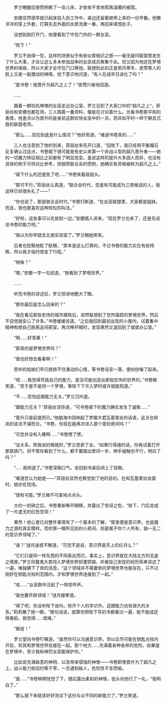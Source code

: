 　　罗兰睡醒后按惯例赖了一会儿床，才依依不舍地爬离温暖的被窝。

　　安娜显然很早就已起床投入到工作中，桌边还留着她带上来的一份早餐。他懒洋洋的穿上外套，打算先去外面的水房洗漱一番，再回来填饱肚子。

　　没想到刚打开门，他便看到了守在门外的一群女巫。

　　“陛下！”

　　罗兰不由得一怔，这样的场景似乎有些似曾相识之感——毫无疑问联盟里发生了什么大事，才会让这么多未参加战争的女巫成员聚集于此。但又因为他还在梦境世界的缘故，所以大家才会守在门口等他。联想到此刻正是邪月寒冬，夜莺等人的脸上又是一副激动的神情，他下意识地问道，“有人在成年日进化了吗？”

　　“是书卷！她晋升为超凡之上了！”夜莺兴奋地回道。

　　……

　　跟着一群叽叽喳喳的女巫走近办公室，罗兰见到了大家口中的“超凡之上”，菲丽丝和安娜也都在场，三人围着一叠资料，像是在讨论着什么。光看书卷那平和的表情，他差点以为晋升的是身前这群欢快女巫中的一员，而非如平时一样宁静且沉稳的联盟老师。

　　“那么……现在到底是什么情况？”他好奇道，“难道书卷真的……”

　　三人也注意到了他的到来，菲丽丝率先开口道，“回陛下，我已经用平衡魔石反复确认过这点，书卷阁下很可能是有史以来第一个非战斗型的超凡晋升者——她的一切魔力特征相比之前都有了明显改变。虽说这样的提升大多因人而异，也没有具体的例子可供对比参考，但按照联合会的惯例，她确实有资格被称为超凡之上。”

　　“阁下什么的还是免了吧……”书卷笑着摇摇头。

　　“那可不行，”菲丽丝认真道，“联合会时代，您是有可能成为三席候选的人，我这样已经很失礼了——”

　　“你也说了，那是联合会时代，”书卷打断道，“在女巫联盟里，大家都是姐妹。而且，我也更喜欢这种轻松的叫法。”

　　“好啦，这些事可以先放到一边，”安娜插入进来，“现在罗兰也来了，还是先谈谈书卷的能力吧。”

　　“我以为你早就去北坡实验室了。”罗兰朝她笑笑。

　　后者也狡黠地眨了眨眼，“原本是这么打算的，不过书卷的能力实在有些特殊，所以我才临时改变了行程。”

　　“特殊？”

　　“嗯，”安娜一字一句说道，“她看到了梦境世界。”

　　……

　　听完书卷的讲述后，罗兰惊讶地瞪大了眼。

　　“那你最后是怎么回来的？”

　　“我在看见那些宏伟的城市建筑后，突然联想到了您所描叙的梦境世界，然后不自觉就安心了许多。”书卷缓缓说道，“之后我回到最初出现的小屋内，试着集中精神构想自己脱离这间密室，再次睁开眼时，发现果然又返回到了城堡办公室。”

　　“啊……好羡慕！”

　　“那真的是梦境世界吗？”

　　“我也好想去看看啊！”

　　旁听的姑娘们早已按捺不住激动的心情，等书卷话音一落，便纷纷嚷了起来。

　　“唔……我觉得凭我自己的能力，是没可能创造出那般宏伟的世界的。”书卷微笑道，“至于是不是同一个梦境，等陛下下次入梦时或许就能知道。”

　　“不……恐怕这跟能力无关。”罗兰沉吟道。

　　“跟能力无关？”菲丽丝讶异道，“可书卷阁下的魔力确实发生了凝聚……”

　　“晋升只是前提而已。”他脑海中回响起了梦魇大君瓦基里丝的话语，这点也和岚的说法不谋而合。“书卷，你现在能再次进入那个密封房间吗？”

　　“可您并没有入睡啊……”书卷愣了愣。

　　“没关系，照我说的做就好。”罗兰思索了会，“如果行得通的话，你再试着打开那扇铁门，但不管你看到了什么，都不要踏出房间一步，伸手碰触也不行，明白了吗？”

　　“……我知道了。”书卷深吸口气，坐回到书桌后闭上了双眼。

　　“难道您认为她是——”菲丽丝显然也察觉到了他的目的。在和瓦基里丝会面时，她亦在现场。

　　“很有可能。”罗兰微不可查地点点头。

　　大约一刻钟之后，书卷重新睁开眼睛，并露出了惊讶之色，“陛下，门后变成了一片虚无的红色空洞！”

　　果然！他心里已对整件事情有了一个基本的了解，“那里便是意识界，也是魔力之源的真实模样。而你第一眼所见到的小房间，则是属于你个人所有，独一无二的意识界领域了。”

　　“诶？”谜月迷惑不解道，“可您不是说，意识界是天上的红月么？”

　　“它们只是同一样东西的不同表达而已，事实上，意识界就在大陆北方的无底之境里。”罗兰将魔鬼大君闯入梦境世界却遭禁锢、并被自己发现的经历简单讲述了一遍，唯独瞒下了岚的消息，“这个领域并不需要依托梦境世界也能存在，只不过刚好在钥匙光柱的范围内，才和梦境世界连接到了一起。”

　　“哇……”女巫群中泛起了一阵惊呼声。

　　“我也要开辟领域！”谜月握拳道。

　　“得了吧，你没听陛下说吗，除开个人的学识外，这跟能力也有很大的关系。”莉莉撇了她一眼，“换句话说，就算你把陛下写的书都看过一遍，能不能成还得看脸。我觉得……很难。”

　　“叛徒！”

　　罗兰望向书卷叮嘱道，“虽然你可以沟通意识界，但以后尽可能在钥匙光柱内开启，将其和梦境世界驳接在一起。那个地方……充满着各种各样的危险，如果是在梦境中，至少我和神罚女巫能保护你。”

　　比如说充满敌意的神明、以及带来侵蚀的神使——书卷即使晋升为了超凡之上，战斗能力依旧约等于零，一旦遇到敌人，危险性不言而喻。

　　“是……”书卷稍稍恍惚了下，随后露出柔和的神情，低头向他行了一礼，“我明白了。”

　　“那么接下来就该好好测试下这份与众不同的新能力了，”罗兰笑道。
